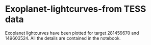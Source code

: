 # Exoplanet-lightcurves-from TESS data 
Exoplanet lightcurves have been plotted for target 281459670 and 149603524. All the details are contained in the notebook.
